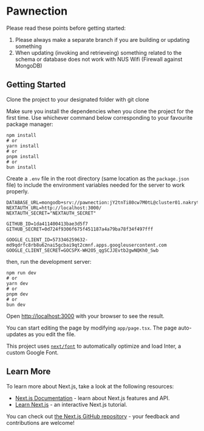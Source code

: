 # Pawnection

Please read these points before getting started:

1. Please always make a separate branch if you are building or updating something
2. When updating (invoking and retrieveing) something related to the schema or database does not work with NUS Wifi (Firewall against MongoDB)

## Getting Started

Clone the project to your designated folder with git clone

Make sure you install the dependencies when you clone the project for the first time. Use whichever command below corresponding to your favourite package manager:

```shell
npm install
# or
yarn install
# or
pnpm install
# or
bun install
```

Create a `.env` file in the root directory (same location as the `package.json` file) to include the environment variables needed for the server to work properly.

```shell
DATABASE_URL=mongodb+srv://pawnection:jY2tnTi80cw7M0tL@cluster01.nakrytt.mongodb.net/paw
NEXTAUTH_URL=http://localhost:3000/
NEXTAUTH_SECRET="NEXTAUTH_SECRET"

GITHUB_ID=1da411400413bae3d5f7
GITHUB_SECRET=0d724f9306f675f451187a4a79ba78f34f497fff

GOOGLE_CLIENT_ID=573346259632-md9qdrfc8rb8u62nai5gcbai9qt2cmnf.apps.googleusercontent.com
GOOGLE_CLIENT_SECRET=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
```

then, run the development server:

```shell
npm run dev
# or
yarn dev
# or
pnpm dev
# or
bun dev
```

Open [http://localhost:3000](http://localhost:3000) with your browser to see the result.

You can start editing the page by modifying `app/page.tsx`. The page auto-updates as you edit the file.

This project uses [`next/font`](https://nextjs.org/docs/basic-features/font-optimization) to automatically optimize and load Inter, a custom Google Font.

## Learn More

To learn more about Next.js, take a look at the following resources:

- [Next.js Documentation](https://nextjs.org/docs) - learn about Next.js features and API.
- [Learn Next.js](https://nextjs.org/learn) - an interactive Next.js tutorial.

You can check out [the Next.js GitHub repository](https://github.com/vercel/next.js/) - your feedback and contributions are welcome!

